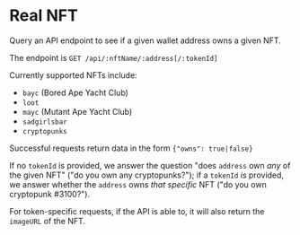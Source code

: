 # Real NFT

Query an API endpoint to see if a given wallet address owns a given NFT.

The endpoint is `GET /api/:nftName/:address[/:tokenId]`

Currently supported NFTs include:

- `bayc` (Bored Ape Yacht Club)
- `loot`
- `mayc` (Mutant Ape Yacht Club)
- `sadgirlsbar`
- `cryptopunks`

Successful requests return data in the form `{"owns": true|false}`

If no `tokenId` is provided, we answer the question "does `address` own _any_ of the given NFT" ("do you own any cryptopunks?"); if a `tokenId` _is_ provided, we answer whether the `address` owns _that specific_ NFT ("do you own cryptopunk #3100?").

For token-specific requests, if the API is able to, it will also return the `imageURL` of the NFT.
